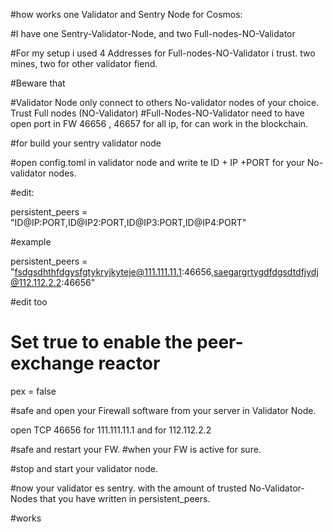 #how works one Validator and Sentry Node for Cosmos:


#I have one Sentry-Validator-Node, and two Full-nodes-NO-Validator

#For my setup i used 4 Addresses for Full-nodes-NO-Validator i trust. two mines, two for other validator fiend.

#Beware that 

#Validator Node only connect to others No-validator nodes of your choice. Trust Full nodes (NO-Validator)
#Full-Nodes-NO-Validator need to have open port in FW 46656 , 46657 for all ip, for can work in the blockchain.




#for build your sentry validator node


#open config.toml in validator node and write te ID + IP +PORT for your No-validator nodes.

#edit:

persistent_peers = "ID@IP:PORT,ID@IP2:PORT,ID@IP3:PORT,ID@IP4:PORT" 


#example 

persistent_peers = "fsdgsdhthfdgysfgtykryjkyteje@111.111.11.1:46656,saegargrtygdfdgsdtdfjydj@112.112.2.2:46656" 

#edit too

# Set true to enable the peer-exchange reactor
pex = false




#safe and open your  Firewall software from your server in Validator Node.

open TCP 46656 for 111.111.11.1 and for 112.112.2.2

#safe and restart your FW.
 #when your FW is active for sure. 

#stop and start your validator node.

#now your validator es sentry. with the amount of trusted No-Validator-Nodes that you have written in persistent_peers.

#works
